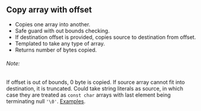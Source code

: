 ## Copy array with offset

- Copies one array into another.
- Safe guard with out bounds checking.
- If destination offset is provided, copies source to destination from offset.
- Templated to take any type of array.
- Returns number of bytes copied.

###### Note:

If offset is out of bounds, 0 byte is copied. If source array cannot fit into destination, it is truncated. Could take string literals as source, in which case they are treated as `const char` arrays with last element being terminating null `'\0'`. [Examples](https://ideone.com/kMQTEu).